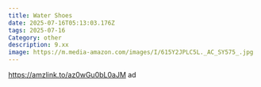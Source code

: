 ```yaml
---
title: Water Shoes
date: 2025-07-16T05:13:03.176Z
tags: 2025-07-16
Category: other
description: 9.xx
image: https://m.media-amazon.com/images/I/615Y2JPLC5L._AC_SY575_.jpg
---
```

https://amzlink.to/az0wGu0bL0aJM ad